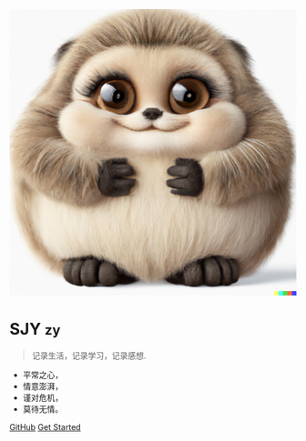 <!-- _coverpage.md -->

![logo](/_media/logo.png)

# SJY <small>zy</small>

> 记录生活，记录学习，记录感想.

- 平常之心，
- 情意澎湃，
- 谨对危机，
- 莫待无情。

[GitHub](https://github.com/sjyzy)
[Get Started](/notes/)


